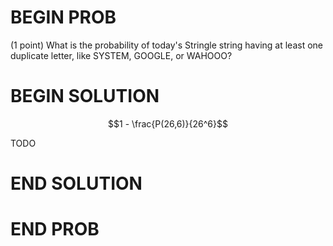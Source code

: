 # BEGIN PROB

(1 point) What is the probability of today's Stringle string having at least one duplicate letter, like SYSTEM, GOOGLE, or WAHOOO?

# BEGIN SOLUTION

$$1 - \frac{P(26,6)}{26^6}$$

TODO

# END SOLUTION

# END PROB
